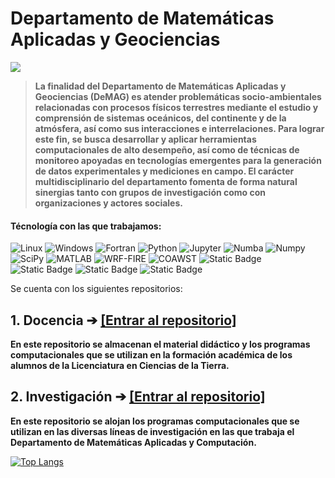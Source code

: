 <!--
<a href="http://enesmerida.unam.mx/#/index"><img src="imagenes/enes-merida.png" style="height: 15%; width:15%;"/></a>
-->
# Departamento de Matemáticas Aplicadas y Geociencias

<!--
**ENES-Merida/ENES-Merida** is a ✨ _special_ ✨ repository because its `README.md` (this file) appears on your GitHub profile.

Here are some ideas to get you started:

- 🔭 I’m currently working on ...
- 🌱 I’m currently learning ...
- 👯 I’m looking to collaborate on ...
- 🤔 I’m looking for help with ...
- 💬 Ask me about ...
- 📫 How to reach me: ...
- 😄 Pronouns: ...
- ⚡ Fun fact: ...
-->

![](http://enesmerida.unam.mx/services/assets/files/archivos_tema/depto_matematicas_01_20210504095433.jpg)
> **La finalidad del Departamento de Matemáticas Aplicadas y Geociencias (DeMAG) es atender problemáticas socio-ambientales relacionadas con procesos físicos terrestres mediante el estudio y comprensión de sistemas oceánicos, del continente y de la atmósfera, así como sus interacciones e interrelaciones. Para lograr este fin, se busca desarrollar y aplicar herramientas computacionales de alto desempeño, así como de técnicas de monitoreo apoyadas en tecnologías emergentes para la generación de datos experimentales y mediciones en campo. El carácter multidisciplinario del departamento fomenta de forma natural sinergias tanto con grupos de investigación como con organizaciones y actores sociales.**

#### Técnología con las que trabajamos:

![Linux](https://img.shields.io/badge/Linux-FCC624?style=for-the-badge&logo=linux&logoColor=black)
![Windows](https://img.shields.io/badge/Windows-0078D4?style=for-the-badge&logo=windows&logoColor=white)
![Fortran](https://img.shields.io/badge/Fortran-734F96?style=for-the-badge&logo=fortran&logoColor=white)
![Python](https://img.shields.io/badge/Python-3776AB?style=for-the-badge&logo=python&logoColor=white)
![Jupyter](https://img.shields.io/badge/Jupyter-F37626?style=for-the-badge&logo=jupyter&logoColor=white)
![Numba](https://img.shields.io/badge/Numba-00A3E0?style=for-the-badge&logo=numba&logoColor=white)
![Numpy](https://img.shields.io/badge/NumPy-013243?style=for-the-badge&logo=numpy&logoColor=white)
![SciPy](https://img.shields.io/badge/SciPy-8CAAE6?style=for-the-badge&logo=scipy&logoColor=white)
![MATLAB](https://img.shields.io/badge/MATLAB-orange?style=for-the-badge&logoColor=white)
![WRF-FIRE](https://img.shields.io/badge/WRF_FIRE-67A4AC?style=for-the-badge&logoColor=white)
![COAWST](https://img.shields.io/badge/COAWST-37A5CC?style=for-the-badge&logoColor=white)
![Static Badge](https://img.shields.io/badge/NVIDIA-CUDA-76B900?style=for-the-badge&logo=nvidia&logoColor=white&labelColor=76B900&color=black)
![Static Badge](https://img.shields.io/badge/OpenMP-008275?style=for-the-badge&logoColor=white)
![Static Badge](https://img.shields.io/badge/OpenACC-01B0F0?style=for-the-badge&logoColor=white)
![Static Badge](https://img.shields.io/badge/MPI-2E3192?style=for-the-badge&logoColor=white)


Se cuenta con los siguientes repositorios:

## 1. Docencia ➔ [[Entrar al repositorio]](https://github.com/ENES-Merida/Docencia)
   
**En este repositorio se almacenan el material didáctico y los programas computacionales que se utilizan en la formación académica de los alumnos de la Licenciatura en Ciencias de la Tierra.**

## 2. Investigación ➔ [[Entrar al repositorio]](https://github.com/ENES-Merida/Investigacion)
**En este repositorio se alojan los programas computacionales que se utilizan en las diversas líneas de investigación en las que trabaja el Departamento de Matemáticas Aplicadas y Computación.**

[![Top Langs](https://github-readme-stats.vercel.app/api/top-langs/?username=ENES-Merida&show_icons=true&theme=catppuccin_mocha)](https://github.com/anuraghazra/github-readme-stats)
